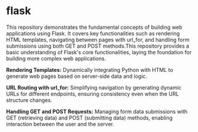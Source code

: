 # flask

This repository demonstrates the fundamental concepts of building web applications using Flask. It covers key functionalities such as rendering HTML templates, navigating between pages with url_for, and handling form submissions using both GET and POST methods.This repository provides a basic understanding of Flask's core functionalities, laying the foundation for building more complex web applications.

**Rendering Templates:** Dynamically integrating Python with HTML to generate web pages based on server-side data and logic.  

**URL Routing with url_for:** Simplifying navigation by generating dynamic URLs for different endpoints, ensuring consistency even when the URL structure changes.  

**Handling GET and POST Requests:** Managing form data submissions with GET (retrieving data) and POST (submitting data) methods, enabling interaction between the user and the server.  
